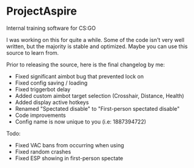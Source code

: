 # ProjectAspire
Internal training software for CS:GO

I was working on this for quite a while. Some of the code isn't very well written, but the majority is stable and optimized. Maybe you can use this source to learn from.

Prior to releasing the source, here is the final changelog by me:
- Fixed significant aimbot bug that prevented lock on
- Fixed config saving / loading
- Fixed triggerbot delay
- Added custom aimbot target selection (Crosshair, Distance, Health)
- Added display active hotkeys
- Renamed "Spectated disable" to "First-person spectated disable"
- Code improvements
- Config name is now unique to you (i.e: 1887394722)

Todo:
- Fixed VAC bans from occurring when using
- Fixed random crashes
- Fixed ESP showing in first-person spectate
